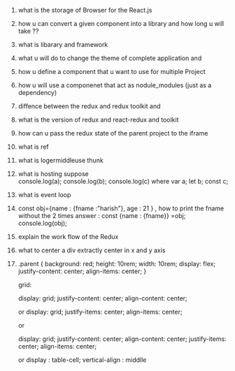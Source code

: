 1. what is the storage of Browser for the React.js 
2. how u can convert a given component into a library and how long u will take ??
3. what is libarary and framework
4. what u will do to change the theme of complete application and 
5. how u define a component that u want to use for multiple Project
6. how u will use a componenet that act as nodule_modules (just as a dependency)
7. diffence between the redux and redux toolkit and 
8. what is the version of redux and react-redux and toolkit
9. how can u pass the redux state of the parent project to the iframe 
10. what is ref 
11. what is logermiddleuse thunk 
12. what is hosting
    suppose  
    console.log(a);
    console.log(b);
    console.log(c)
     where
     var a;
     let b;
     const c;
13. what is event loop 
14. const obj={name : {fname :"harish"}, age : 21 } , how to print the fname without the 2 times 
    answer : const {name : {fname}} =obj; console.log(obj);
15. explain the work flow of the Redux 
16. what to center a div extractly center in x and y axis
17. .parent {
    background: red;
    height: 10rem;
    width: 10rem;
    display: flex;
    justify-content: center;
    align-items: center;
    }
    
    grid:
    
    display: grid;
    justify-content: center;
    align-content: center;
    
    
    or 
    display: grid;
    justify-items: center;
    align-items: center;
    
    
    or 
    
    
    display: grid;
    justify-content: center;
    align-content: center;
    justify-items: center;
    align-items: center;
    
    
    or
    display : table-cell;
    vertical-align : middlle

